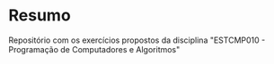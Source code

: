 # Resumo

<p>
    Repositório com os exercícios propostos da disciplina "ESTCMP010 - Programação de Computadores e Algoritmos"
</p>